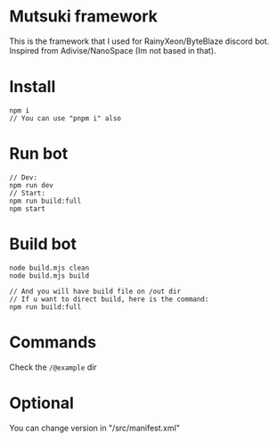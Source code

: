 # Mutsuki framework

This is the framework that I used for RainyXeon/ByteBlaze discord bot. Inspired from Adivise/NanoSpace (Im not based in that).

# Install

```
npm i
// You can use "pnpm i" also
```

# Run bot

```
// Dev:
npm run dev
// Start:
npm run build:full
npm start
```

# Build bot

```
node build.mjs clean
node build.mjs build

// And you will have build file on /out dir
// If u want to direct build, here is the command:
npm run build:full
```

# Commands

Check the `/@example` dir

# Optional

You can change version in "/src/manifest.xml"
